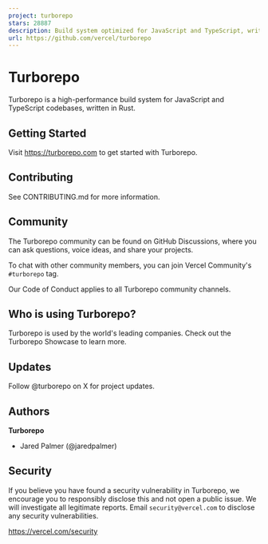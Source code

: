 ```yaml
---
project: turborepo
stars: 28887
description: Build system optimized for JavaScript and TypeScript, written in Rust
url: https://github.com/vercel/turborepo
---
```


Turborepo
=========

Turborepo is a high-performance build system for JavaScript and TypeScript codebases, written in Rust.

Getting Started
---------------

Visit https://turborepo.com to get started with Turborepo.

Contributing
------------

See CONTRIBUTING.md for more information.

Community
---------

The Turborepo community can be found on GitHub Discussions, where you can ask questions, voice ideas, and share your projects.

To chat with other community members, you can join Vercel Community's `#turborepo` tag.

Our Code of Conduct applies to all Turborepo community channels.

Who is using Turborepo?
-----------------------

Turborepo is used by the world's leading companies. Check out the Turborepo Showcase to learn more.

Updates
-------

Follow @turborepo on X for project updates.

Authors
-------

**Turborepo**

-   Jared Palmer (@jaredpalmer)

Security
--------

If you believe you have found a security vulnerability in Turborepo, we encourage you to responsibly disclose this and not open a public issue. We will investigate all legitimate reports. Email `security@vercel.com` to disclose any security vulnerabilities.

https://vercel.com/security
